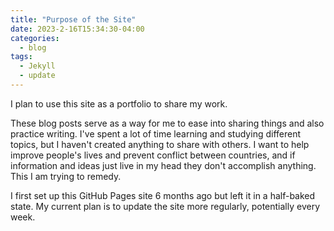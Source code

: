 ```yaml
---
title: "Purpose of the Site"
date: 2023-2-16T15:34:30-04:00
categories:
  - blog
tags:
  - Jekyll
  - update
---
```


I plan to use this site as a portfolio to share my work.

These blog posts serve as a way for me to ease into sharing things and also practice writing. I've spent a lot of time learning and studying different topics, but I haven't created anything to share with others. I want to help improve people's lives and prevent conflict between countries, and if information and ideas just live in my head they don't accomplish anything. This I am trying to remedy.

I first set up this GitHub Pages site 6 months ago but left it in a half-baked state. My current plan is to update the site more regularly, potentially every week. 
